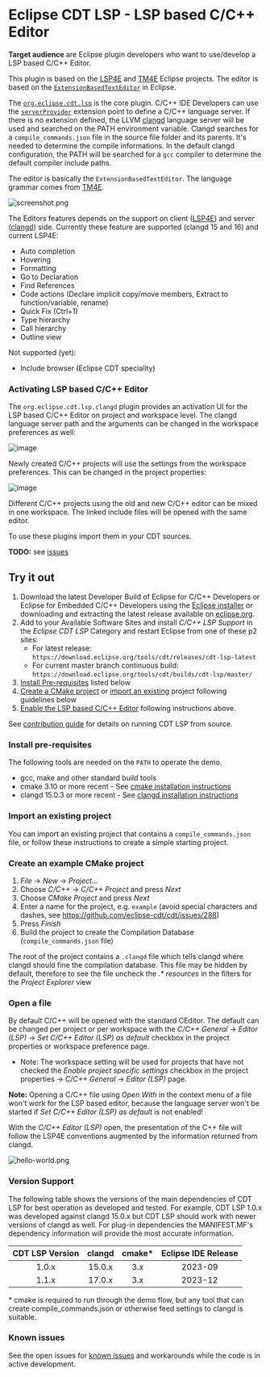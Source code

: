 # Eclipse CDT LSP - LSP based C/C++ Editor

**Target audience** are Eclipse plugin developers who want to use/develop a LSP based C/C++ Editor.

This plugin is based on the [LSP4E](https://github.com/eclipse/lsp4e) and [TM4E](https://github.com/eclipse/tm4e) Eclipse projects. The editor is based on the [`ExtensionBasedTextEditor`](https://github.com/eclipse-platform/eclipse.platform.ui/blob/master/bundles/org.eclipse.ui.genericeditor/src/org/eclipse/ui/internal/genericeditor/ExtensionBasedTextEditor.java#L55-L56) in Eclipse.

The [`org.eclipse.cdt.lsp`](https://github.com/eclipse-cdt/cdt-lsp/tree/master/bundles/org.eclipse.cdt.lsp) is the core plugin. C/C++ IDE Developers can use the [`serverProvider`](https://github.com/eclipse-cdt/cdt-lsp/blob/master/bundles/org.eclipse.cdt.lsp/schema/serverProvider.exsd) extension point to define a C/C++ language server. If there is no extension defined, the LLVM [clangd](https://clangd.llvm.org/) language server will be used and searched on the PATH environment variable. Clangd searches for a `compile_commands.json` file in the source file folder and its parents. It's needed to determine the compile informations. In the default clangd configuration, the PATH will be searched for a `gcc` compiler to determine the default compiler include paths.

The editor is basically the `ExtensionBasedTextEditor`. The language grammar comes from [TM4E](https://github.com/eclipse/tm4e). 

![screenshot.png](images/screenshot.png "screenshot.png")

<!-- 

For regenerating the overall screenshot create a new CMake project in Eclipse called
something similar to HelloCMake and use this contents for the main file to allow
showing the following features:

- Project Explorer expanded to show outline
- Outline View
- hover over something from the std library
- Open type hierarchy for Message
- Open call hierarchy for display

#include <iostream>
using namespace std;

class Message {
public:
  virtual void display() = 0;
};

class HelloWorld : Message {
public:
  void display() { cout << "Hello World" << endl; }
};

class CDTDoesLsp : Message {
public:
  void display() { cout << "CDT does LSP" << endl; }
};

int main() {
  HelloWorld hw;
  hw.display();
  CDTDoesLsp cdt;
  cdt.display();

  return 0;
}

-->

The Editors features depends on the support on client ([LSP4E](https://github.com/eclipse/lsp4e)) and server ([clangd](https://clangd.llvm.org/)) side.
Currently these feature are supported (clangd 15 and 16) and current LSP4E:

- Auto completion
- Hovering
- Formatting
- Go to Declaration
- Find References
- Code actions (Declare implicit copy/move members, Extract to function/variable, rename)
- Quick Fix (Ctrl+1)
- Type hierarchy
- Call hierarchy
- Outline view

Not supported (yet):
- Include browser (Eclipse CDT speciality)

### Activating LSP based C/C++ Editor

The `org.eclipse.cdt.lsp.clangd` plugin provides an activation UI for the LSP based C/C++ Editor on project and workspace level. 
The clangd language server path and the arguments can be changed in the workspace preferences as well:

![image](images/preferences.png "preferences.png")

Newly created C/C++ projects will use the settings from the workspace preferences. This can be changed in the project properties:

![image](images/properties.png "properties.png")

Different C/C++ projects using the old and new C/C++ editor can be mixed in one workspace. The linked include files will be opened with the same editor.

To use these plugins import them in your CDT sources.

**TODO:**
see [issues](https://github.com/eclipse-cdt/cdt-lsp/issues)

## Try it out

1. Download the latest Developer Build of Eclipse for C/C++ Developers or Eclipse for Embedded C/C++ Developers using the [Eclipse installer](https://www.eclipse.org/downloads/packages/installer) or downloading and extracting the latest release available on [eclipse.org](https://www.eclipse.org/downloads/packages/release/).
2. Add to your Available Software Sites and install *C/C++ LSP Support* in the *Eclipse CDT LSP* Category and restart Eclipse from one of these p2 sites:
    - For latest release: `https://download.eclipse.org/tools/cdt/releases/cdt-lsp-latest`
    - For current master branch continuous build: `https://download.eclipse.org/tools/cdt/builds/cdt-lsp/master/`
3. [Install Pre-requisites](#install-pre-requisites) listed below
4. [Create a CMake project](#create-an-example-cmake-project) or [import an existing](#import-an-existing-project) project following guidelines below
5. [Enable the LSP based C/C++ Editor](#activating-lsp-based-cc-editor) following instructions above.

See [contribution guide](CONTRIBUTING.md) for details on running CDT LSP from source.

### Install pre-requisites

The following tools are needed on the `PATH` to operate the demo.

- gcc, make and other standard build tools
- cmake 3.10 or more recent - See [cmake installation instructions](https://cmake.org/install/)
- clangd 15.0.3 or more recent - See [clangd installation instructions](https://clangd.llvm.org/installation#installing-clangd)

### Import an existing project

You can import an existing project that contains a `compile_commands.json` file, or follow these instructions to create a simple starting project.

### Create an example CMake project


1. *File* -> *New* -> *Project...*
2. Choose *C/C++* -> *C/C++ Project* and press *Next*
3. Choose *CMake Project* and press *Next*
4. Enter a name for the project, e.g. `example` (avoid special characters and dashes, see https://github.com/eclipse-cdt/cdt/issues/288)
5. Press *Finish*
6. Build the project to create the Compilation Database (`compile_commands.json` file)

The root of the project contains a `.clangd` file which tells clangd where clangd should fine the compilation database.
This file may be hidden by default, therefore to see the file uncheck the *.\* resources* in the filters for the *Project Explorer* view

### Open a file

By default C/C++ will be opened with the standard CEditor.
The default can be changed per project or per workspace with the *C/C++ General* -> *Editor (LSP)* -> *Set C/C++ Editor (LSP) as default* checkbox in the project properties or workspace preference page.

- Note: The workspace setting will be used for projects that have not checked the *Enable project specific settings* checkbox in the project properties -> *C/C++ General* -> *Editor (LSP)* page.

**Note:** Opening a C/C++ file using *Open With* in the context menu of a file won't work for the LSP based editor, because the language server won't be started if *Set C/C++ Editor (LSP) as default* is not enabled!

With the *C/C++ Editor (LSP)* open, the presentation of the C++ file will follow the LSP4E conventions augmented by the information returned from clangd.

![hello-world.png](images/hello-world.png "hello-world.png")

### Version Support

The following table shows the versions of the main dependencies of CDT LSP for best operation as developed and tested.
For example, CDT LSP 1.0.x was developed against clangd 15.0.x but CDT LSP should work with newer versions of clangd as well.
For plug-in dependencies the MANIFEST.MF's dependency information will provide the most accurate information.

| CDT LSP Version | clangd | cmake* | Eclipse IDE Release |
|:-:|:-:|:-:|:-:|
| 1.0.x | 15.0.x | 3.x | 2023-09 |
| 1.1.x | 17.0.x | 3.x | 2023-12 |

\* cmake is required to run through the demo flow, but any tool that can create compile_commands.json or otherwise feed settings to clangd is suitable.

### Known issues

See the open issues for [known issues](https://github.com/eclipse-cdt/cdt-lsp/issues) and workarounds while the code is in active development.

